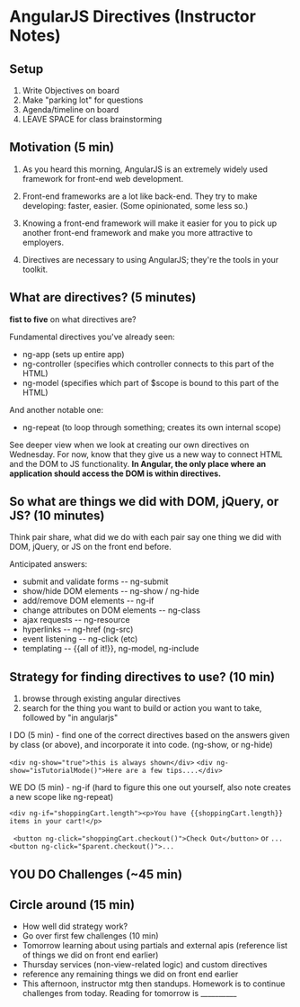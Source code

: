 # AngularJS Directives (Instructor Notes)

<!-- created by Brianna -->


## Setup

1. Write Objectives on board
1. Make "parking lot" for questions
1. Agenda/timeline on board
1. LEAVE SPACE for class brainstorming



## Motivation (5 min)

1. As you heard this morning, AngularJS is an extremely widely used framework for front-end web development.
1. Front-end frameworks are a lot like back-end. They try to make developing: faster, easier. (Some opinionated, some less so.)
1. Knowing a front-end framework will make it easier for you to pick up another front-end framework and make you more attractive to employers.  

1. Directives are necessary to using AngularJS; they're the tools in your toolkit. 

## What are directives? (5 minutes)

**fist to five** on what directives are?  


Fundamental directives you've already seen:

 * ng-app  (sets up entire app)
 * ng-controller (specifies which controller connects to this part of the HTML)
 * ng-model (specifies which part of $scope is bound to this part of the HTML)

And another notable one:
  * ng-repeat (to loop through something; creates its own internal scope)


See deeper view when we look at creating our own directives on Wednesday. For now, know that they give us a new way to connect HTML and the DOM to JS functionality. **In Angular, the only place where an application should access the DOM is within directives.**


## So what are things we did with DOM, jQuery, or JS?  (10 minutes)

Think pair share, what did we do with each pair say one thing we did with DOM, jQuery, or JS on the front end before.

Anticipated answers:

* submit and validate forms -- ng-submit
* show/hide DOM elements -- ng-show / ng-hide
* add/remove DOM elements -- ng-if
* change attributes on DOM elements  -- ng-class
* ajax requests -- ng-resource
* hyperlinks -- ng-href (ng-src)
* event listening  -- ng-click (etc)
* templating -- {{all of it!}}, ng-model, ng-include


## Strategy for finding directives to use? (10 min)

1. browse through existing angular directives
1. search for the thing you want to build or action you want to take, followed by "in angularjs"

I DO (5 min) - find one of the correct directives based on the answers given by class (or above), and incorporate it into code. (ng-show, or ng-hide)

`<div ng-show="true">this is always shown</div>`
`<div ng-show="isTutorialMode()">Here are a few tips....</div>`


WE DO (5 min) - ng-if (hard to figure this one out yourself, also note creates a new scope like ng-repeat)

`<div ng-if="shoppingCart.length"><p>You have {{shoppingCart.length}} items in your cart!</p>`

` <button ng-click="shoppingCart.checkout()">Check Out</button>`
or `...<button ng-click="$parent.checkout()">...`


## YOU DO Challenges (~45 min)


## Circle around (15 min)

* How well did strategy work?
* Go over first few challenges (10 min)
* Tomorrow learning about using partials and external apis (reference list of things we did on front end earlier)
* Thursday services (non-view-related logic) and custom directives
* reference any remaining things we did on front end earlier
* This afternoon, instructor mtg then standups. Homework is to continue challenges from today. Reading for tomorrow is __________




